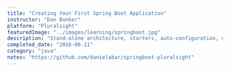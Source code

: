 ```yaml
---
title: "Creating Your First Spring Boot Application"
instructor: "Dan Bunker"
platform: "Pluralsight"
featuredImage: "../images/learning/springboot.jpg"
description: "Stand-alone architecture, starters, auto-configuration, core Spring."
completed_date: "2016-06-11"
category: "java"
notes: "https://github.com/danielabar/springboot-pluralsight"
---
```


